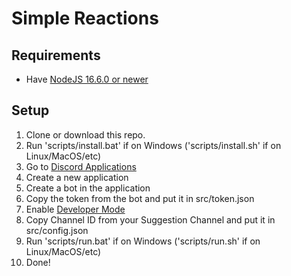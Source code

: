 # Simple Reactions
## Requirements
- Have [NodeJS 16.6.0 or newer](https://nodejs.org)

## Setup
1. Clone or download this repo.
2. Run 'scripts/install.bat' if on Windows ('scripts/install.sh' if on Linux/MacOS/etc)
3. Go to [Discord Applications](https://discord.com/developers/applications/)
4. Create a new application
5. Create a bot in the application
6. Copy the token from the bot and put it in src/token.json
7. Enable [Developer Mode](https://support.discord.com/hc/en-us/articles/206346498-Where-can-I-find-my-User-Server-Message-ID-)
8. Copy Channel ID from your Suggestion Channel and put it in src/config.json
9. Run 'scripts/run.bat' if on Windows ('scripts/run.sh' if on Linux/MacOS/etc)
10. Done!
